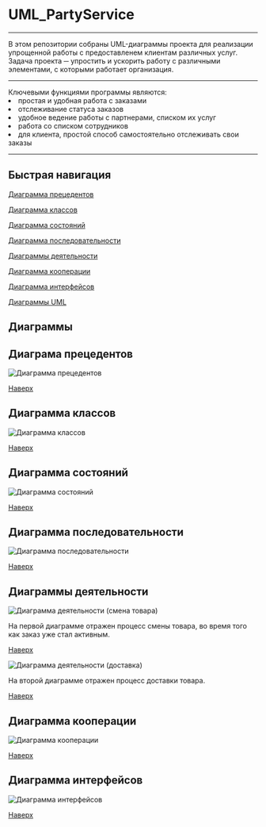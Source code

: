 # UML_PartyService
<hr>
В этом репозитории собраны UML-диаграммы проекта для реализации упрощенной работы с предоставленем клиентам различных услуг.
Задача проекта ─ упростить и ускорить работу с различными элементами, с которыми работает организация.
<hr>
Ключевыми функциями программы являются:
<li>
простая и удобная работа с заказами
<li>
отслеживание статуса заказов
<li>
удобное ведение работы с партнерами, списком их услуг
<li>
работа со списком сотрудников
<li>
для клиента, простой способ самостоятельно отслеживать свои заказы
<hr>

  Быстрая навигация
  --------------------
   [Диаграмма прецедентов](https://github.com/elisntdead/UML_PartyService#диаграма-прецедентов)
  
[Диаграмма классов](https://github.com/elisntdead/UML_PartyService#диаграмма-классов)
  
[Диаграмма состояний](https://github.com/elisntdead/UML_PartyService#диаграмма-состояний)
  
 [Диаграмма последовательности](https://github.com/elisntdead/UML_PartyService#диаграмма-последовательности)
  
  [Диаграммы деятельности](https://github.com/elisntdead/UML_PartyService#диаграммы-деятельности)
  
 [Диаграмма кооперации](https://github.com/elisntdead/UML_PartyService#диаграмма-кооперации)
  
 [Диаграмма интерфейсов](https://github.com/elisntdead/UML_PartyService#диаграмма-интерфейсов)
  
  
[Диаграммы UML](https://github.com/elisntdead/UML/blob/main/README.md#диаграммы)
  
Диаграммы
--------------------
  
Диаграма прецедентов
--------------------
  
  ![Диаграмма прецедентов](https://github.com/elisntdead/UML/blob/main/images/Cherkasov_UseCases.png)
  
  [Наверх](https://github.com/elisntdead/UML_PartyService#быстрая-навигация)
  
  
Диаграмма классов
--------------------
  
  ![Диаграмма классов](https://github.com/elisntdead/UML/blob/main/images/Cherkasov_Classes.png)
  
 [Наверх](https://github.com/elisntdead/UML_PartyService#быстрая-навигация)
  
Диаграмма состояний
  --------------------
  
  ![Диаграмма состояний](https://github.com/elisntdead/UML/blob/main/images/Cherkasov_State.png)
  
  [Наверх](https://github.com/elisntdead/UML_PartyService#быстрая-навигация)
  
Диаграмма последовательности
--------------------
  
  ![Диаграмма последовательности](https://github.com/elisntdead/UML/blob/main/images/Cherkasov_Sequence.png)
  
  [Наверх](https://github.com/elisntdead/UML_PartyService#быстрая-навигация)
  
Диаграммы деятельности
--------------------
  
![Диаграмма деятельности (смена товара)](https://github.com/elisntdead/UML/blob/main/images/Cherkasov_ActivityChangeProduct.png)
  
На первой диаграмме отражен процесс смены товара, во время того как заказ уже стал активным.
  
  [Наверх](https://github.com/elisntdead/UML_PartyService#быстрая-навигация)
  
![Диаграмма деятельности (доставка)](https://github.com/elisntdead/UML/blob/main/images/Cherkasov_ActivityDelivery.png)
  
На второй диаграмме отражен процесс доставки товара.
  
  [Наверх](https://github.com/elisntdead/UML_PartyService#быстрая-навигация)

Диаграмма кооперации
--------------------
![Диаграмма кооперации](https://github.com/elisntdead/UML/blob/main/images/Cherkasov_Cooperation.png)
  
[Наверх](https://github.com/elisntdead/UML_PartyService#быстрая-навигация)
  
Диаграмма интерфейсов
--------------------
![Диаграмма интерфейсов](https://github.com/elisntdead/UML/blob/main/images/Cherkasov_Interface.png)
  
  [Наверх](https://github.com/elisntdead/UML_PartyService#быстрая-навигация)
